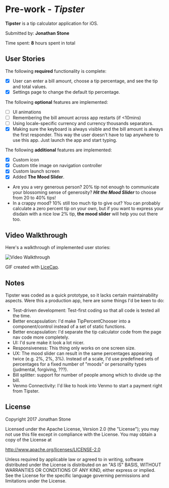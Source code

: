# Pre-work - *Tipster*

**Tipster** is a tip calculator application for iOS.

Submitted by: **Jonathan Stone**

Time spent: **8** hours spent in total

## User Stories

The following **required** functionality is complete:

* [x] User can enter a bill amount, choose a tip percentage, and see the tip and total values.
* [x] Settings page to change the default tip percentage.

The following **optional** features are implemented:
* [ ] UI animations
* [ ] Remembering the bill amount across app restarts (if <10mins)
* [ ] Using locale-specific currency and currency thousands separators.
* [x] Making sure the keyboard is always visible and the bill amount is always the first responder. This way the user doesn't have to tap anywhere to use this app. Just launch the app and start typing.

The following **additional** features are implemented:
- [x] Custom icon
- [x] Custom title image on navigation controller
- [x] Custom launch screen
- [x] Added **The Mood Slider**. 

* Are you a very generous person? 20% tip not enough to communicate your blossoming sense of generosity?
***Hit the Mood Slider*** to choose from 20 to 40% tips!
* In a crappy mood? 10% still too much tip to give out? You can probably calculate a zero percent tip on your own, but if you want to express your disdain with a nice low 2% tip, **the mood slider** will help you out there too. 
 

## Video Walkthrough 

Here's a walkthrough of implemented user stories:

<img src='http://i.imgur.com/Ad4LQfB.gif' title='Video Walkthrough' width='' alt='Video Walkthrough' />

GIF created with [LiceCap](http://www.cockos.com/licecap/).

## Notes

Tipster was coded as a quick prototype, so it lacks certain maintainability aspects. Were this a production app, here are some things I'd be keen to do:

* Test-driven development: Test-first coding so that all code is tested all the time. 
* Better encapsulation: I'd make TipPercentChooser into a component/control instead of a set of static functions.
* Better encapsulation: I'd separate the tip calculator code from the page nav code more completely.
* UI: I'd sure make it look a lot nicer.
* Responsiveness: This thing only works on one screen size.
* UX: The mood slider can result in the same percentages appearing twice (e.g. 2%, 2%, 3%). Instead of a scale, I'd use predefined sets of percentages for a fixed number of "moods" or personality types (judmental, forgiving, ???).
* Bill splitter: support for number of people among which to divide up the bill.
* Venmo Connectivity: I'd like to hook into Venmo to start a payment right from Tipster.

## License

Copyright 2017 Jonathan Stone

Licensed under the Apache License, Version 2.0 (the "License");
you may not use this file except in compliance with the License.
You may obtain a copy of the License at

http://www.apache.org/licenses/LICENSE-2.0

Unless required by applicable law or agreed to in writing, software
distributed under the License is distributed on an "AS IS" BASIS,
WITHOUT WARRANTIES OR CONDITIONS OF ANY KIND, either express or implied.
See the License for the specific language governing permissions and
limitations under the License.


